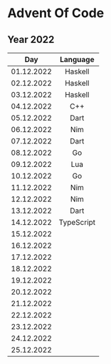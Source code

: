 # Advent Of Code
## Year 2022
| Day        | Language   |
|:----------:|:----------:|
| 01.12.2022 | Haskell    |
| 02.12.2022 | Haskell    |
| 03.12.2022 | Haskell    |
| 04.12.2022 | C++        |
| 05.12.2022 | Dart       |
| 06.12.2022 | Nim        |
| 07.12.2022 | Dart       |
| 08.12.2022 | Go         |
| 09.12.2022 | Lua        |
| 10.12.2022 | Go         |
| 11.12.2022 | Nim        |
| 12.12.2022 | Nim        |
| 13.12.2022 | Dart       |
| 14.12.2022 | TypeScript |
| 15.12.2022 |            |
| 16.12.2022 |            |
| 17.12.2022 |            |
| 18.12.2022 |            |
| 19.12.2022 |            |
| 20.12.2022 |            |
| 21.12.2022 |            |
| 22.12.2022 |            |
| 23.12.2022 |            |
| 24.12.2022 |            |
| 25.12.2022 |            |